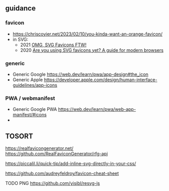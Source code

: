 

## guidance

### favicon
* https://chriscoyier.net/2023/02/10/you-kinda-want-an-orange-favicon/
* in SVG:
  * 2021 [OMG, SVG Favicons FTW!](https://austingil.com/svg-favicons/)
  * 2020 [Are you using SVG favicons yet? A guide for modern browsers](https://medium.com/swlh/are-you-using-svg-favicons-yet-a-guide-for-modern-browsers-836a6aace3df)


### generic
* Generic Google https://web.dev/learn/pwa/app-design#the_icon
* Generic Apple https://developer.apple.com/design/human-interface-guidelines/app-icons

### PWA / webmanifest
* Generic Google PWA https://web.dev/learn/pwa/web-app-manifest/#icons
*





## TOSORT

https://realfavicongenerator.net/
https://github.com/RealFaviconGenerator/rfg-api

https://piccalil.li/quick-tip/add-inline-svg-directly-in-your-css/

https://github.com/audreyfeldroy/favicon-cheat-sheet







TODO PNG https://github.com/yisibl/resvg-js
